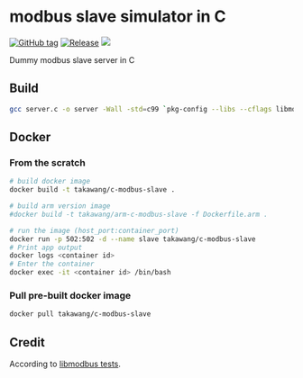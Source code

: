 # modbus slave simulator in C
[![GitHub tag](https://img.shields.io/github/tag/taka-wang/modbus-cserver.svg)](https://github.com/taka-wang/modbus-cserver/tags) 
[![Release](https://img.shields.io/github/release/taka-wang/modbus-cserver.svg)](https://github.com/taka-wang/modbus-cserver/releases/latest)
[![](https://imagelayers.io/badge/takawang/modbus-cserver:latest.svg)](https://imagelayers.io/?images=takawang/modbus-cserver:latest 'Get your own badge on imagelayers.io')

Dummy modbus slave server in C


## Build
```bash
gcc server.c -o server -Wall -std=c99 `pkg-config --libs --cflags libmodbus`
```

## Docker

### From the scratch
```bash
# build docker image 
docker build -t takawang/c-modbus-slave .

# build arm version image 
#docker build -t takawang/arm-c-modbus-slave -f Dockerfile.arm .

# run the image (host_port:container_port)
docker run -p 502:502 -d --name slave takawang/c-modbus-slave
# Print app output
docker logs <container id>
# Enter the container
docker exec -it <container id> /bin/bash
```

### Pull pre-built docker image
```bash
docker pull takawang/c-modbus-slave
```

## Credit
According to [libmodbus tests](https://github.com/stephane/libmodbus/tree/master/tests).